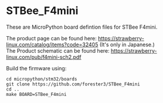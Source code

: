 # STBee_F4mini
These are MicroPython board defintion files for STBee F4mini.

The product page can be found here: https://strawberry-linux.com/catalog/items?code=32405 (It's only in Japanese.)  
The Product schematic can be found here: https://strawberry-linux.com/pub/f4mini-sch2.pdf

Build the firmware using:
~~~
cd micropython/stm32/boards
git clone https://github.com/forester3/STBee_F4mini
cd ..
make BOARD=STBee_F4mini
~~~
